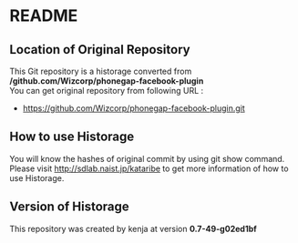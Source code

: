 # README
## Location of Original Repository
This Git repository is a historage converted from **/github.com/Wizcorp/phonegap-facebook-plugin**  
You can get original repository from following URL :

- https://github.com/Wizcorp/phonegap-facebook-plugin.git

## How to use Historage
You will know the hashes of original commit by using git show command.  
Please visit <http://sdlab.naist.jp/kataribe> to get more information of how to use Historage.

## Version of Historage
This repository was created by kenja at version **0.7-49-g02ed1bf**
